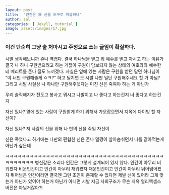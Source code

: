 ```yaml
---
layout: post
title:  "인간은 왜 신을 도구로 취급하나"
author: sal
categories: [ Jekyll, tutorial ]
image: assets/images/17.jpg
---
```

### 이건 단순히 그냥 술 처마시고 주정으로 쓰는 글임이 확실하다. 

시발 생각해보니까 존나 역겹다. 
결국 하나님을 믿고 뭐 예수를 믿고 자시고 하는 이유가 결국 나 하나 구원받으려고 하는 거잖아 
구원이 담보되지 않는 상태의 여호와와 예수한테 메리트를 존나 잘도 느끼겠다.
사실은 옆에 있는 사람은 구원을 받던 말던 하나님이 "야 너만 구원해줄게 ㅇㅋ?" 하고 딜치면 오 시발 나만 일단 구원해주세요 할 거 아님?
그리고 시발 사실상 나 하나만 구원해주겟다는 미친 신은 죽여야 하는 거 아닌가

우리 솔직해지자 
전도고 봉사고 뭐시고 나발이고 나 좋다고 하는건지 너 좋다고 하는건지 

자신 있나?
옆에 있는 사람이 구원받게 하기 위해서 가오잡으면서 지옥에 다이빙 할 자신이?

자신 있나?
저 사람의 신을 위해 나 만의 신을 죽일 자신이

신은 죽었다고 하기에는 나만의 편협한 신은 존나 멀쩡이 살아숨쉬면서 나를 갉아먹는게 아닌가 싶은데 


ㅋㅋㅋㅋㅋㅋㅋㅋㅋㅋㅋㅋㅋㅋㅋㅋㅋㅋㅋㅋㅋㅋㅋㅋㅋㅋㅋㅋㅋㅋㅋㅋㅋㅋㅋㅋㅋㅋㅋㅋㅋㅋㅋㅋㅋㅋ
병신같은 소리다 
인간은 그렇게 설계되어 있지 않다. 
인간이 아무리 비워봤자 비운인간이고 인간이 아무리 채워봤자 채운인간이고 인간이 아무리 뛰어넘어봤자 뛰어넘은 인간이라면
결국엔 그런 초인이 존재할 수 없다면 
제발 신이 있어라 
그게 맞는거 아닌가
있어야 하는거 아닌가
아니면 시발 지금 사회구조가 무슨 지옥 얼리엑셉스버전은 아닐거잖아?!



